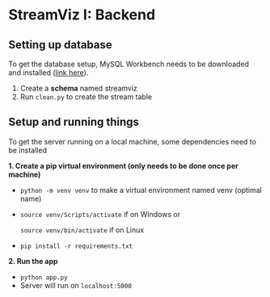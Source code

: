# StreamViz I: Backend

## Setting up database

To get the database setup, MySQL Workbench needs to be downloaded and installed ([link here](https://dev.mysql.com/downloads/workbench/)).

1. Create a **schema** named streamviz
2. Run `clean.py` to create the stream table

## Setup and running things

To get the server running on a local machine, some dependencies need to be installed

**1. Create a pip virtual environment (only needs to be done once per machine)**

- `python -m venv venv` to make a virtual environment named venv (optimal name)
- `source venv/Scripts/activate` if on Windows or

  `source venv/bin/activate` if on Linux

- `pip install -r requirements.txt`

**2. Run the app**

- `python app.py`
- Server will run on `localhost:5000`
